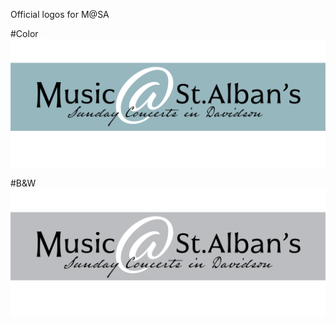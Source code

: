 Official logos for M@SA

#Color
![Logo](https://github.com/musicatstalbans/assets/blob/master/logos/New%20Logo%20Transitional%20Color%20copy.jpg)

#B&W
![Logo](https://github.com/musicatstalbans/assets/blob/master/logos/M%40SA%20Logo%20Transitional%20B-W.png)
